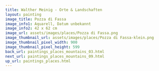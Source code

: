 ```yaml
---
title: Walther Meinig - Orte & Landschaften
layout: painting
image_title: Pozza di Fassa
image_info1: Aquarell, Datum unbekannt
image_info2: 42 x 62 cm
image_url: assets/images/places/Pozza di Fassa.png
image_thumbnail_url: assets/images/places/Pozza di Fassa-klein.png
image_thumbnail_pixel_width: 900
image_thumbnail_pixel_height: 599
back_url: paintings_places_mountains_03.html
next_url: paintings_places_mountains_09.html
up_url: paintings_places.html
---
```


